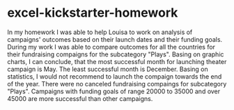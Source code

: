 # excel-kickstarter-homework
In my homework I was able to help Louisa to work on analysis of campaigns' outcomes based on their launch dates and their funding goals.
During my work I was able to compare outcomes for all the countries for their fundraising compaigns for the subcategory "Plays". 
Basing on graphic charts, I can conclude, that the most successful month for launching theater campaign is May. The least successful month is December. Basing on statistics, I would not recommend to launch the compaign towards the end of the year.
There were no canceled fundraising compaings for subcategory "Plays". Campaigns with funding goals of range 20000 to 35000 and over 45000 are more successful than other campaigns.
